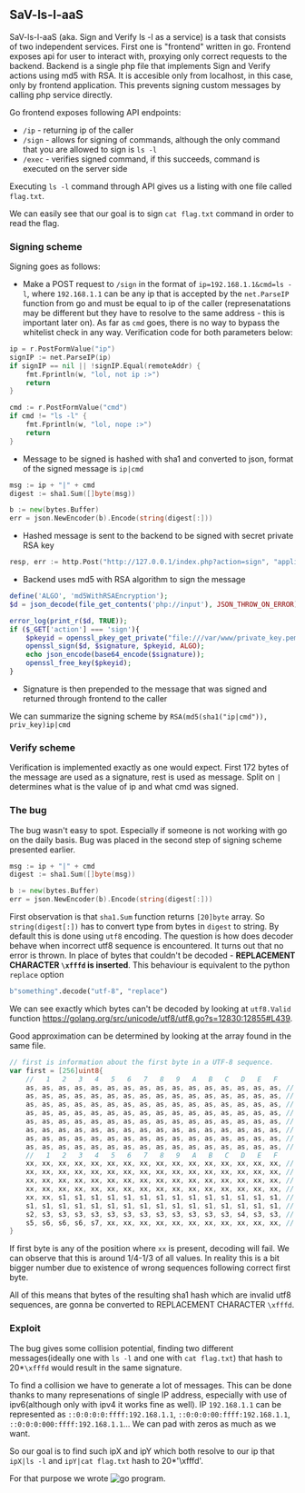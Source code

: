 ## SaV-ls-l-aaS
SaV-ls-l-aaS (aka. Sign and Verify ls -l as a service) is a task that consists of two independent services.
First one is "frontend" written in go. Frontend exposes api for user to interact with, proxying only correct requests to the backend.
Backend is a single php file that implements Sign and Verify actions using md5 with RSA. It is accesible only from localhost, in this case, only by frontend application.
This prevents signing custom messages by calling php service directly.

Go frontend exposes following API endpoints:
- `/ip` - returning ip of the caller
- `/sign` - allows for signing of commands, although the only command that you are allowed to sign is `ls -l`
- `/exec` - verifies signed command, if this succeeds, command is executed on the server side

Executing `ls -l` command through API gives us a listing with one file called `flag.txt`.

We can easily see that our goal is to sign `cat flag.txt` command in order to read the flag.

### Signing scheme
Signing goes as follows:
- Make a POST request to `/sign` in the format of `ip=192.168.1.1&cmd=ls -l`, where `192.168.1.1` can be any ip that is accepted by the `net.ParseIP` function from go and must be equal to ip of the caller (represenatations may be different but they have to resolve to the same address - this is important later on).  As far as `cmd` goes, there is no way to bypass the whitelist check in any way. Verification code for both parameters below:

```go
ip = r.PostFormValue("ip")
signIP := net.ParseIP(ip)
if signIP == nil || !signIP.Equal(remoteAddr) {
    fmt.Fprintln(w, "lol, not ip :>")
    return
}

cmd := r.PostFormValue("cmd")
if cmd != "ls -l" {
    fmt.Fprintln(w, "lol, nope :>")
    return
}
```
- Message to be signed is hashed with sha1 and converted to json, format of the signed message is `ip|cmd`
```go
msg := ip + "|" + cmd
digest := sha1.Sum([]byte(msg))

b := new(bytes.Buffer)
err = json.NewEncoder(b).Encode(string(digest[:]))
```
- Hashed message is sent to the backend to be signed with secret private RSA key
```go
resp, err := http.Post("http://127.0.0.1/index.php?action=sign", "application/json; charset=utf-8", b)
```
- Backend uses md5 with RSA algorithm to sign the message
```php
define('ALGO', 'md5WithRSAEncryption');
$d = json_decode(file_get_contents('php://input'), JSON_THROW_ON_ERROR);

error_log(print_r($d, TRUE)); 
if ($_GET['action'] === 'sign'){
    $pkeyid = openssl_pkey_get_private("file:///var/www/private_key.pem");
    openssl_sign($d, $signature, $pkeyid, ALGO);
	echo json_encode(base64_encode($signature));
    openssl_free_key($pkeyid);
}
```
- Signature is then prepended to the message that was signed and returned through frontend to the caller

We can summarize the signing scheme by `RSA(md5(sha1("ip|cmd")), priv_key)ip|cmd`

### Verify scheme
Verification is implemented exactly as one would expect.
First 172 bytes of the message are used as a signature, rest is used as message. 
Split on `|` determines what is the value of ip and what cmd was signed.

### The bug
The bug wasn't easy to spot. Especially if someone is not working with go on the daily basis.
Bug was placed in the second step of signing scheme presented earlier.

```go
msg := ip + "|" + cmd
digest := sha1.Sum([]byte(msg))

b := new(bytes.Buffer)
err = json.NewEncoder(b).Encode(string(digest[:]))
```
First observation is that `sha1.Sum` function returns `[20]byte` array.
So `string(digest[:])` has to convert type from bytes in `digest` to string. By default this is done using `utf8` encoding.
The question is how does decoder behave when incorrect utf8 sequence is encountered. It turns out that no error is thrown. 
In place of bytes that couldn't be decoded - **REPLACEMENT CHARACTER `\xfffd` is inserted**. 
This behaviour is equivalent to the python `replace` option 
```python
b"something".decode("utf-8", "replace")
```
We can see exactly which bytes can't be decoded by looking at `utf8.Valid` function https://golang.org/src/unicode/utf8/utf8.go?s=12830:12855#L439.

Good approximation can be determined by looking at the array found in the same file.

```go
// first is information about the first byte in a UTF-8 sequence.
var first = [256]uint8{
	//   1   2   3   4   5   6   7   8   9   A   B   C   D   E   F
	as, as, as, as, as, as, as, as, as, as, as, as, as, as, as, as, // 0x00-0x0F
	as, as, as, as, as, as, as, as, as, as, as, as, as, as, as, as, // 0x10-0x1F
	as, as, as, as, as, as, as, as, as, as, as, as, as, as, as, as, // 0x20-0x2F
	as, as, as, as, as, as, as, as, as, as, as, as, as, as, as, as, // 0x30-0x3F
	as, as, as, as, as, as, as, as, as, as, as, as, as, as, as, as, // 0x40-0x4F
	as, as, as, as, as, as, as, as, as, as, as, as, as, as, as, as, // 0x50-0x5F
	as, as, as, as, as, as, as, as, as, as, as, as, as, as, as, as, // 0x60-0x6F
	as, as, as, as, as, as, as, as, as, as, as, as, as, as, as, as, // 0x70-0x7F
	//   1   2   3   4   5   6   7   8   9   A   B   C   D   E   F
	xx, xx, xx, xx, xx, xx, xx, xx, xx, xx, xx, xx, xx, xx, xx, xx, // 0x80-0x8F
	xx, xx, xx, xx, xx, xx, xx, xx, xx, xx, xx, xx, xx, xx, xx, xx, // 0x90-0x9F
	xx, xx, xx, xx, xx, xx, xx, xx, xx, xx, xx, xx, xx, xx, xx, xx, // 0xA0-0xAF
	xx, xx, xx, xx, xx, xx, xx, xx, xx, xx, xx, xx, xx, xx, xx, xx, // 0xB0-0xBF
	xx, xx, s1, s1, s1, s1, s1, s1, s1, s1, s1, s1, s1, s1, s1, s1, // 0xC0-0xCF
	s1, s1, s1, s1, s1, s1, s1, s1, s1, s1, s1, s1, s1, s1, s1, s1, // 0xD0-0xDF
	s2, s3, s3, s3, s3, s3, s3, s3, s3, s3, s3, s3, s3, s4, s3, s3, // 0xE0-0xEF
	s5, s6, s6, s6, s7, xx, xx, xx, xx, xx, xx, xx, xx, xx, xx, xx, // 0xF0-0xFF
}
```
If first byte is any of the position where `xx` is present, decoding will fail.
We can observe that this is around 1/4-1/3 of all values. In reality this is a bit bigger number due to existence of wrong sequences following correct first byte.

All of this means that bytes of the resulting sha1 hash which are invalid utf8 sequences, are gonna be converted to REPLACEMENT CHARACTER `\xfffd`.

### Exploit
The bug gives some collision potential, finding two different messages(ideally one with `ls -l` and one with `cat flag.txt`) that hash to 20*`\xfffd` would result in the same signature.

To find a collision we have to generate a lot of messages. This can be done thanks to many represenations of single IP address, especially with use of ipv6(although only with ipv4 it works fine as well). 
IP `192.168.1.1` can be represented as `::0:0:0:0:ffff:192.168.1.1`, `::0:0:0:00:ffff:192.168.1.1`, `::0:0:0:000:ffff:192.168.1.1`...
We can pad with zeros as much as we want.

So our goal is to find such ipX and ipY which both resolve to our ip that `ipX|ls -l` and `ipY|cat flag.txt` hash to 20*'\xfffd'.

For that purpose we wrote ![go program](main.go).
